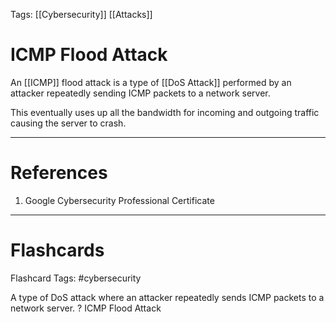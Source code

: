 Tags: [[Cybersecurity]] [[Attacks]]

# ICMP Flood Attack

An [[ICMP]] flood attack is a type of [[DoS Attack]] performed by an attacker repeatedly sending ICMP packets to a network server.

This eventually uses up all the bandwidth for incoming and outgoing traffic causing the server to crash.

---

# References

1. Google Cybersecurity Professional Certificate

---

# Flashcards

Flashcard Tags: #cybersecurity

A type of DoS attack where an attacker repeatedly sends ICMP packets to a network server.
?
ICMP Flood Attack

<!--SR:!2024-05-15,4,270-->
